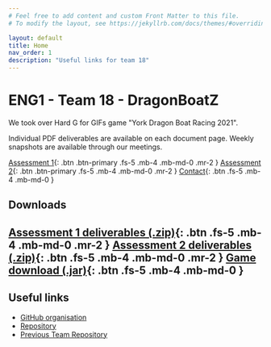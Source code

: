 ```yaml
---
# Feel free to add content and custom Front Matter to this file.
# To modify the layout, see https://jekyllrb.com/docs/themes/#overriding-theme-defaults

layout: default
title: Home
nav_order: 1
description: "Useful links for team 18"
---
```


# ENG1 - Team 18 - DragonBoatZ

We took over Hard G for GIFs game "York Dragon Boat Racing 2021".

Individual PDF deliverables are available on each document page. Weekly snapshots are available through our meetings.

[Assessment 1](assessment1){: .btn .btn-primary .fs-5 .mb-4 .mb-md-0 .mr-2 } [Assessment 2](assessment2){: .btn .btn-primary .fs-5 .mb-4 .mb-md-0 .mr-2 } [Contact](contact){: .btn .fs-5 .mb-4 .mb-md-0 }

## Downloads

[Assessment 1 deliverables (.zip)](/website/assets/deliverables/combined.zip){: .btn .fs-5 .mb-4 .mb-md-0 .mr-2 } [Assessment 2 deliverables (.zip)](/website/assets/deliverables/combined.zip){: .btn .fs-5 .mb-4 .mb-md-0 .mr-2 } [Game download (.jar)](https://github.com/Dragon-Boat-Z/Assessment2/releases/download/v1.2.2/DragonBoat.v1.2.2.jar){: .btn .fs-5 .mb-4 .mb-md-0 }
---

## Useful links

- [GitHub organisation](https://github.com/Dragon-Boat-Z)
- [Repository](https://github.com/Dragon-Boat-Z/Assessment2)
- [Previous Team Repository](https://github.com/hardgforgifs/game)



